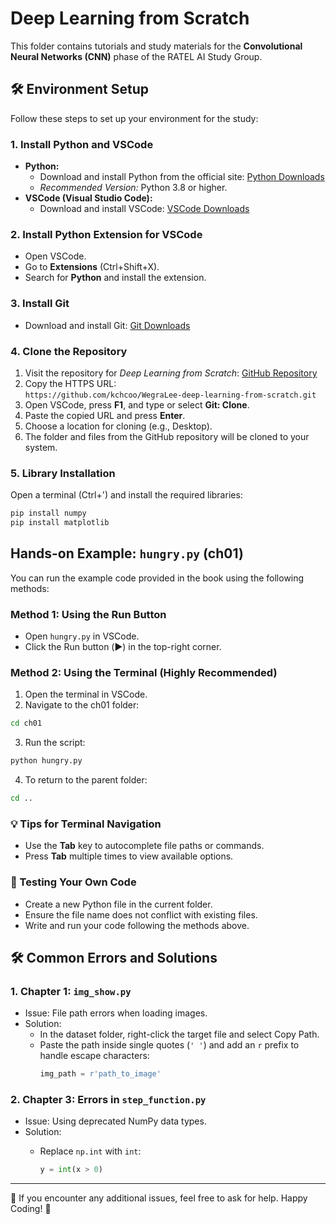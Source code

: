 # Deep Learning from Scratch

This folder contains tutorials and study materials for the **Convolutional Neural Networks (CNN)** phase of the RATEL AI Study Group. 

## 🛠️ Environment Setup

Follow these steps to set up your environment for the study:

### 1. Install Python and VSCode
- **Python:**
   - Download and install Python from the official site: [Python Downloads](https://www.python.org/downloads/)
   - *Recommended Version:* Python 3.8 or higher.
- **VSCode (Visual Studio Code):**
   - Download and install VSCode: [VSCode Downloads](https://code.visualstudio.com/)

### 2. Install Python Extension for VSCode
- Open VSCode.
- Go to **Extensions** (Ctrl+Shift+X).
- Search for **Python** and install the extension.

### 3. Install Git
- Download and install Git: [Git Downloads](https://git-scm.com/downloads)

### 4. Clone the Repository
1. Visit the repository for *Deep Learning from Scratch*: [GitHub Repository](https://github.com/kchcoo/WegraLee-deep-learning-from-scratch)
2. Copy the HTTPS URL:  
   `https://github.com/kchcoo/WegraLee-deep-learning-from-scratch.git`
3. Open VSCode, press **F1**, and type or select **Git: Clone**.
4. Paste the copied URL and press **Enter**.
5. Choose a location for cloning (e.g., Desktop).
6. The folder and files from the GitHub repository will be cloned to your system.

### 5. Library Installation

Open a terminal (Ctrl+') and install the required libraries:
```bash
pip install numpy
pip install matplotlib
```

## Hands-on Example: `hungry.py` (ch01)

You can run the example code provided in the book using the following methods:

### Method 1: Using the Run Button
- Open `hungry.py` in VSCode.
- Click the Run button (▶️) in the top-right corner.

### Method 2: Using the Terminal (Highly Recommended)
1. Open the terminal in VSCode.
2. Navigate to the ch01 folder:
```bash
cd ch01
```
3. Run the script:
```bash
python hungry.py
```
4. To return to the parent folder:
```bash
cd ..
```

### 💡 **Tips for Terminal Navigation**
- Use the **Tab** key to autocomplete file paths or commands.
- Press **Tab** multiple times to view available options.

### 📝 Testing Your Own Code
- Create a new Python file in the current folder.
- Ensure the file name does not conflict with existing files.
- Write and run your code following the methods above.

## 🛠️ Common Errors and Solutions

### 1. Chapter 1: `img_show.py`
- Issue: File path errors when loading images.
- Solution:
  - In the dataset folder, right-click the target file and select Copy Path.
  - Paste the path inside single quotes (`' '`) and add an `r` prefix to handle escape characters:
    ```python
    img_path = r'path_to_image'
    ```

### 2. Chapter 3: Errors in `step_function.py`
- Issue: Using deprecated NumPy data types.
- Solution:
   - Replace `np.int` with `int`:
     
     ```python
     y = int(x > 0)
     ```

---

📌 If you encounter any additional issues, feel free to ask for help. Happy Coding! 🚀
